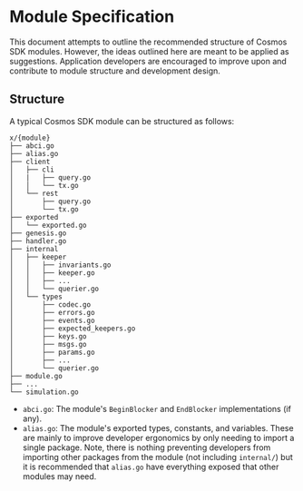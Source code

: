 # Module Specification

This document attempts to outline the recommended structure of Cosmos SDK modules.
However, the ideas outlined here are meant to be applied as suggestions. Application
developers are encouraged to improve upon and contribute to module structure and
development design.

## Structure

A typical Cosmos SDK module can be structured as follows:

```shell
x/{module}
├── abci.go
├── alias.go
├── client
│   ├── cli
│   |   ├── query.go
│   │   └── tx.go
│   └── rest
│       ├── query.go
│       └── tx.go
├── exported
│   └── exported.go
├── genesis.go
├── handler.go
├── internal
│   ├── keeper
│   │   ├── invariants.go
│   │   ├── keeper.go
│   │   ├── ...
│   │   └── querier.go
│   └── types
│       ├── codec.go
│       ├── errors.go
│       ├── events.go
│       ├── expected_keepers.go
│       ├── keys.go
│       ├── msgs.go
│       ├── params.go
│       ├── ...
│       └── querier.go
├── module.go
├── ...
└── simulation.go
```

- `abci.go`: The module's `BeginBlocker` and `EndBlocker` implementations (if any).
- `alias.go`: The module's exported types, constants, and variables. These are mainly
to improve developer ergonomics by only needing to import a single package. Note,
there is nothing preventing developers from importing other packages from the module
(not including `internal/`) but it is recommended that `alias.go` have everything
exposed that other modules may need.
